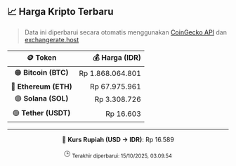 

<!-- HARGA_KRIPTO -->
## 📈 Harga Kripto Terbaru

> Data ini diperbarui secara otomatis menggunakan [CoinGecko API](https://www.coingecko.com/) dan [exchangerate.host](https://exchangerate.host/)

<div align="center">

| 🪙 Token | 💰 Harga (IDR) |
|:------:|---------------:|
| 🟠 **Bitcoin (BTC)**   | Rp 1.868.064.801 |
| 🔵 **Ethereum (ETH)**  | Rp 67.975.961 |
| 🟣 **Solana (SOL)**    | Rp 3.308.726 |
| 🟢 **Tether (USDT)**   | Rp 16.603 |

---

💱 **Kurs Rupiah (USD → IDR)**: Rp 16.589

🕒 <sub>Terakhir diperbarui: 15/10/2025, 03.09.54</sub>

</div>
<!-- /HARGA_KRIPTO -->